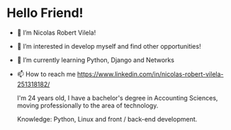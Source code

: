 # Hello Friend!

- 👋 I’m Nicolas Robert Vilela!
- 👀 I’m interested in develop myself and find other opportunities!
- 🌱 I’m currently learning Python, Django and Networks
- 📫 How to reach me https://www.linkedin.com/in/nicolas-robert-vilela-251318182/

  I'm 24 years old, I have a bachelor's degree in Accounting Sciences, moving professionally to the area of technology.

  Knowledge: Python, Linux and front / back-end development.
